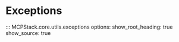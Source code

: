 # Exceptions

::: MCPStack.core.utils.exceptions
    options:
      show_root_heading: true
      show_source: true